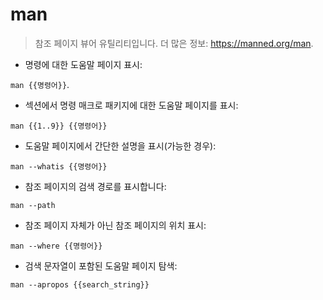 # man

> 참조 페이지 뷰어 유틸리티입니다.
> 더 많은 정보: <https://manned.org/man>.

- 명령에 대한 도움말 페이지 표시:

`man {{명령어}}`.

- 섹션에서 명령 매크로 패키지에 대한 도움말 페이지를 표시:

`man {{1..9}} {{명령어}}`

- 도움말 페이지에서 간단한 설명을 표시(가능한 경우):

`man --whatis {{명령어}}`

- 참조 페이지의 검색 경로를 표시합니다:

`man --path`

- 참조 페이지 자체가 아닌 참조 페이지의 위치 표시:

`man --where {{명령어}}`

- 검색 문자열이 포함된 도움말 페이지 탐색:

`man --apropos {{search_string}}`

